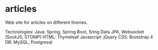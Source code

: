 # articles
Web site for articles on different themes.

Technologies: 
  Java: Spring, Spring Boot, Sring Data JPA, Websocket (SockJS, STOMP)
  HTML: Thymeleaf
  Javascript: jQuery
  CSS: Bootstrap 4
  DB: MySQL, Postgresql
